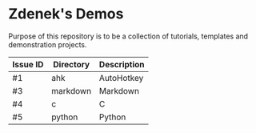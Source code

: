 # Zdenek's Demos

Purpose of this repository is to be a collection of tutorials, templates and
demonstration projects.

| Issue ID | Directory | Description |
| -------- | --------- | ----------- |
| #1       | ahk       | AutoHotkey  |
| #3       | markdown  | Markdown    |
| #4       | c         | C           |
| #5       | python    | Python      |
